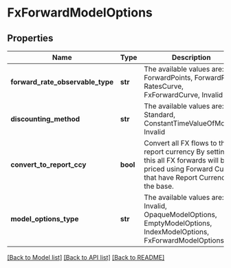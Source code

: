 # FxForwardModelOptions


## Properties
Name | Type | Description | Notes
------------ | ------------- | ------------- | -------------
**forward_rate_observable_type** | **str** | The available values are: ForwardPoints, ForwardRate, RatesCurve, FxForwardCurve, Invalid | 
**discounting_method** | **str** | The available values are: Standard, ConstantTimeValueOfMoney, Invalid | 
**convert_to_report_ccy** | **bool** | Convert all FX flows to the report currency  By setting this all FX forwards will be priced using Forward Curves that have Report Currency as the base. | 
**model_options_type** | **str** | The available values are: Invalid, OpaqueModelOptions, EmptyModelOptions, IndexModelOptions, FxForwardModelOptions | 

[[Back to Model list]](../README.md#documentation-for-models) [[Back to API list]](../README.md#documentation-for-api-endpoints) [[Back to README]](../README.md)


